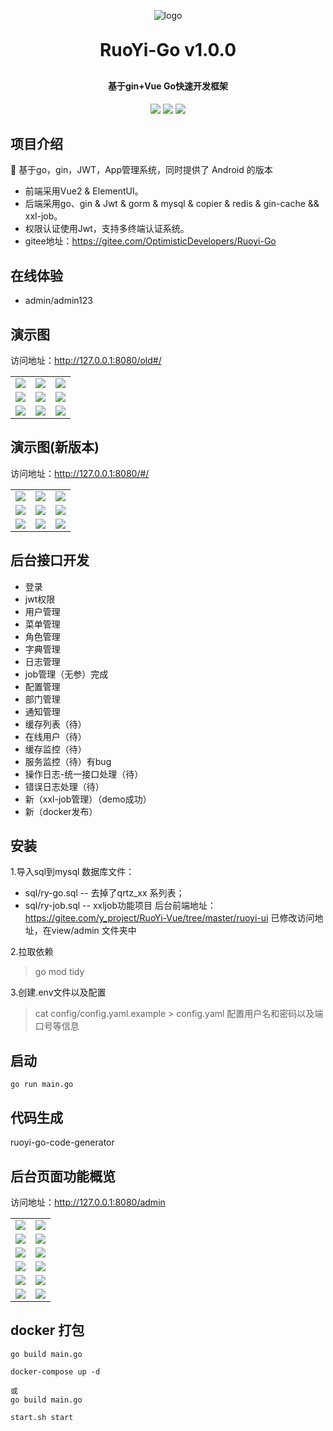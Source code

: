 <p align="center">
	<img alt="logo" src="https://oscimg.oschina.net/oscnet/up-d3d0a9303e11d522a06cd263f3079027715.png">
</p>
<h1 align="center" style="margin: 30px 0 30px; font-weight: bold;">RuoYi-Go v1.0.0</h1>
<h4 align="center">基于gin+Vue Go快速开发框架</h4>
<p align="center">
	<a href="https://gitee.com/OptimisticDevelopers/ruoyi-go/stargazers"><img src="https://gitee.com/OptimisticDevelopers/ruoyi-go/badge/star.svg?theme=dark"></a>
	<a href="https://gitee.com/OptimisticDevelopers/ruoyi-go"><img src="https://img.shields.io/badge/RuoYi-v1.0.0-brightgreen.svg"></a>
	<a href="https://gitee.com/OptimisticDevelopers/ruoyi-go/blob/master/LICENSE"><img src="https://img.shields.io/github/license/mashape/apistatus.svg"></a>
</p>

## 项目介绍
🎉 基于go，gin，JWT，App管理系统，同时提供了 Android 的版本
* 前端采用Vue2 & ElementUI。
* 后端采用go、gin & Jwt & gorm & mysql & copier & redis & gin-cache && xxl-job。
* 权限认证使用Jwt，支持多终端认证系统。
* gitee地址：https://gitee.com/OptimisticDevelopers/Ruoyi-Go

## 在线体验

- admin/admin123

## 演示图
访问地址：http://127.0.0.1:8080/old#/

<table>
    <tr>
        <td><img src="https://oscimg.oschina.net/oscnet/up-3ea20e447ac621a161e395fb53ccc683d84.png"/></td>
        <td><img src="https://oscimg.oschina.net/oscnet/up-a6f23cf9a371a30165e135eff6d9ae89a9d.png"/></td>
		<td><img src="https://oscimg.oschina.net/oscnet/up-ff5f62016bf6624c1ff27eee57499dccd44.png"/></td>
    </tr>
	<tr>
        <td><img src="https://oscimg.oschina.net/oscnet/up-b9a582fdb26ec69d407fabd044d2c8494df.png"/></td>
        <td><img src="https://oscimg.oschina.net/oscnet/up-96427ee08fca29d77934cfc8d1b1a637cef.png"/></td>
		<td><img src="https://oscimg.oschina.net/oscnet/up-5fdadc582d24cccd7727030d397b63185a3.png"/></td>
    </tr>
	<tr>
        <td><img src="https://oscimg.oschina.net/oscnet/up-0a36797b6bcc50c36d40c3c782665b89efc.png"/></td>
        <td><img src="https://oscimg.oschina.net/oscnet/up-d77995cc00687cedd00d5ac7d68a07ea276.png"/></td>
		<td><img src="https://oscimg.oschina.net/oscnet/up-fa8f5ab20becf59b4b38c1b92a9989e7109.png"/></td>
    </tr>
</table>

## 演示图(新版本)
访问地址：http://127.0.0.1:8080/#/

<table>
    <tr>
        <td><img src="https://oscimg.oschina.net/oscnet/up-be11fc16efd8e453db4bf4c759ef02f7009.png"/></td>
        <td><img src="https://oscimg.oschina.net/oscnet/up-7f929fe630eb820e44c163e837b3df3a6b6.png"/></td>
		<td><img src="https://oscimg.oschina.net/oscnet/up-407b7aeb879134c687f96f4dd5aa106c624.png"/></td>
    </tr>
	<tr>
        <td><img src="https://oscimg.oschina.net/oscnet/up-9434030810c952f91b4669c4a02184e842e.png"/></td>
        <td><img src="https://oscimg.oschina.net/oscnet/up-043281c8c5a16dd9dbedc6448a6c51ad92a.png"/></td>
		<td><img src="https://oscimg.oschina.net/oscnet/up-c68c0090e2bcce91848fcc6993fc06e6a6b.png"/></td>
    </tr>
	<tr>
        <td><img src="https://oscimg.oschina.net/oscnet/up-11efb6f03d38631f134c3c410c72ea6920b.png"/></td>
        <td><img src="https://oscimg.oschina.net/oscnet/up-68c0824f2268618b858dad224e7296d8a45.png"/></td>
		<td><img src="https://oscimg.oschina.net/oscnet/up-0eda53ad031bedc4279f00b5327b2547f7e.png"/></td>
    </tr>
</table>

## 后台接口开发
- 登录
- jwt权限
- 用户管理
- 菜单管理
- 角色管理
- 字典管理
- 日志管理
- job管理（无参）完成
- 配置管理
- 部门管理
- 通知管理
- 缓存列表（待）
- 在线用户（待）
- 缓存监控（待）
- 服务监控（待）有bug
- 操作日志-统一接口处理（待）
- 错误日志处理（待）
- 新（xxl-job管理）（demo成功）
- 新（docker发布）

## 安装
1.导入sql到mysql
数据库文件：
- sql/ry-go.sql -- 去掉了qrtz_xx 系列表；
- sql/ry-job.sql -- xxljob功能项目
  后台前端地址：https://gitee.com/y_project/RuoYi-Vue/tree/master/ruoyi-ui
  已修改访问地址，在view/admin 文件夹中

2.拉取依赖
> go mod tidy

3.创建.env文件以及配置
> cat config/config.yaml.example > config.yaml
配置用户名和密码以及端口号等信息

## 启动
```shell
go run main.go
```

## 代码生成
ruoyi-go-code-generator


## 后台页面功能概览
访问地址：http://127.0.0.1:8080/admin

<table>
    <tr>
        <td><img src="https://oscimg.oschina.net/oscnet/cd1f90be5f2684f4560c9519c0f2a232ee8.jpg"/></td>
        <td><img src="https://oscimg.oschina.net/oscnet/1cbcf0e6f257c7d3a063c0e3f2ff989e4b3.jpg"/></td>
    </tr>
    <tr>
        <td><img src="https://oscimg.oschina.net/oscnet/up-8074972883b5ba0622e13246738ebba237a.png"/></td>
        <td><img src="https://oscimg.oschina.net/oscnet/up-9f88719cdfca9af2e58b352a20e23d43b12.png"/></td>
    </tr>
    <tr>
        <td><img src="https://oscimg.oschina.net/oscnet/up-39bf2584ec3a529b0d5a3b70d15c9b37646.png"/></td>
        <td><img src="https://oscimg.oschina.net/oscnet/up-936ec82d1f4872e1bc980927654b6007307.png"/></td>
    </tr>
	<tr>
        <td><img src="https://oscimg.oschina.net/oscnet/up-b2d62ceb95d2dd9b3fbe157bb70d26001e9.png"/></td>
        <td><img src="https://oscimg.oschina.net/oscnet/up-d67451d308b7a79ad6819723396f7c3d77a.png"/></td>
    </tr>	 
    <tr>
        <td><img src="https://oscimg.oschina.net/oscnet/5e8c387724954459291aafd5eb52b456f53.jpg"/></td>
        <td><img src="https://oscimg.oschina.net/oscnet/644e78da53c2e92a95dfda4f76e6d117c4b.jpg"/></td>
    </tr>
	<tr>
        <td><img src="https://oscimg.oschina.net/oscnet/up-8370a0d02977eebf6dbf854c8450293c937.png"/></td>
        <td><img src="https://oscimg.oschina.net/oscnet/up-49003ed83f60f633e7153609a53a2b644f7.png"/></td>
    </tr>

</table>

## docker 打包

```
go build main.go

docker-compose up -d

或
go build main.go

start.sh start

```